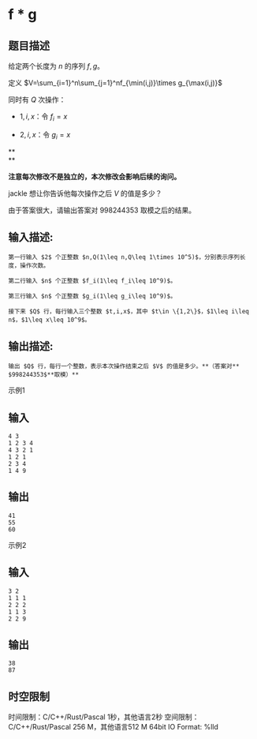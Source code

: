 # f * g

## 题目描述

给定两个长度为 $n$ 的序列 $f,g$。 

  


定义 $V=\sum_{i=1}^n\sum_{j=1}^nf_{\min(i,j)}\times g_{\max(i,j)}$  


  


同时有 $Q$ 次操作： 

  * $1,i,x$：令 $f_i=x$ 


  * $2,i,x$：令 $g_i=x$ 



**  
**

**注意每次修改不是独立的，本次修改会影响后续的询问。**

  


jackle 想让你告诉他每次操作之后 $V$ 的值是多少？ 

  


由于答案很大，请输出答案对 $998244353$ 取模之后的结果。

## 输入描述:
    
    
    第一行输入 $2$ 个正整数 $n,Q(1\leq n,Q\leq 1\times 10^5)$，分别表示序列长度，操作次数。  
      
    第二行输入 $n$ 个正整数 $f_i(1\leq f_i\leq 10^9)$。  
      
    第三行输入 $n$ 个正整数 $g_i(1\leq g_i\leq 10^9)$。  
      
    接下来 $Q$ 行，每行输入三个整数 $t,i,x$，其中 $t\in \{1,2\}$，$1\leq i\leq n$，$1\leq x\leq 10^9$。

## 输出描述:
    
    
    输出 $Q$ 行，每行一个整数，表示本次操作结束之后 $V$ 的值是多少。**（答案对** $998244353$**取模）**

示例1 

## 输入
    
    
    4 3
    1 2 3 4
    4 3 2 1
    1 2 1
    2 3 4
    1 4 9

## 输出
    
    
    41
    55
    60

示例2 

## 输入
    
    
    3 2
    1 1 1
    2 2 2
    1 1 3
    2 2 9

## 输出
    
    
    38
    87


## 时空限制

时间限制：C/C++/Rust/Pascal 1秒，其他语言2秒
空间限制：C/C++/Rust/Pascal 256 M，其他语言512 M
64bit IO Format: %lld